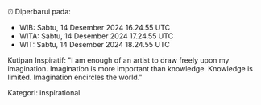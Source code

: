 ⏰ Diperbarui pada:
- WIB: Sabtu, 14 Desember 2024 16.24.55 UTC
- WITA: Sabtu, 14 Desember 2024 17.24.55 UTC
- WIT: Sabtu, 14 Desember 2024 18.24.55 UTC

Kutipan Inspiratif:
"I am enough of an artist to draw freely upon my imagination. Imagination is more important than knowledge. Knowledge is limited. Imagination encircles the world."


Kategori: inspirational

